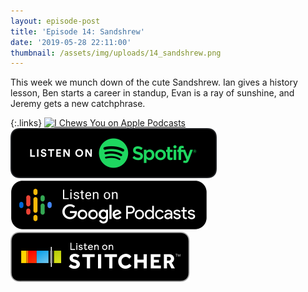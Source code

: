 ```yaml
---
layout: episode-post
title: 'Episode 14: Sandshrew'
date: '2019-05-28 22:11:00'
thumbnail: /assets/img/uploads/14_sandshrew.png
---
```

This week we munch down of the cute Sandshrew. Ian gives a history lesson, Ben starts a career in standup, Evan is a ray of sunshine, and Jeremy gets a new catchphrase.

{:.links}  [![I Chews You on Apple Podcasts](https://linkmaker.itunes.apple.com/en-us/badge-lrg.svg?releaseDate=2019-04-16T00:00:00Z&kind=podcast&bubble=podcasts)](https://podcasts.apple.com/us/podcast/14-sandshrew/id1455409177?i=1000439944419)  [![I Chews You on Spotify](/assets/img/uploads/spotify-badge-button.svg)](https://open.spotify.com/episode/4fO3UnhAXycFj45l1GAgZ6)  [![I Chews You on Google Podcasts](/assets/img/uploads/google-podcasts-badge-button.svg)](https://podcasts.google.com/?feed=aHR0cHM6Ly9pY2hld3N5b3UubGlic3luLmNvbS9yc3M&episode=Y2UxY2M0YWYwZWE0NGY1OWEwZjk3NTdkNjQ2YWVjY2Y&ved=0CEoQzsICahcKEwiIzJmEu77nAhUAAAAAHQAAAAAQAQ)  [![I Chews You on Stitcher](/assets/img/uploads/stitcher-badge-button.svg)](https://www.stitcher.com/s?eid=61322438)
